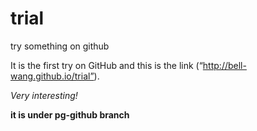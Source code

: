 # trial
try something on github

It is the first try on GitHub and this is the link (“http://bell-wang.github.io/trial”). 

*Very interesting!* 

**it is under pg-github branch**
